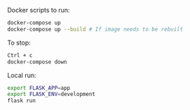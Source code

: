 Docker scripts to run:

```bash
docker-compose up
docker-compose up --build # If image needs to be rebuilt
```

To stop:
```bash
Ctrl + c
docker-compose down
```

Local run:

```bash
export FLASK_APP=app
export FLASK_ENV=development
flask run
```
